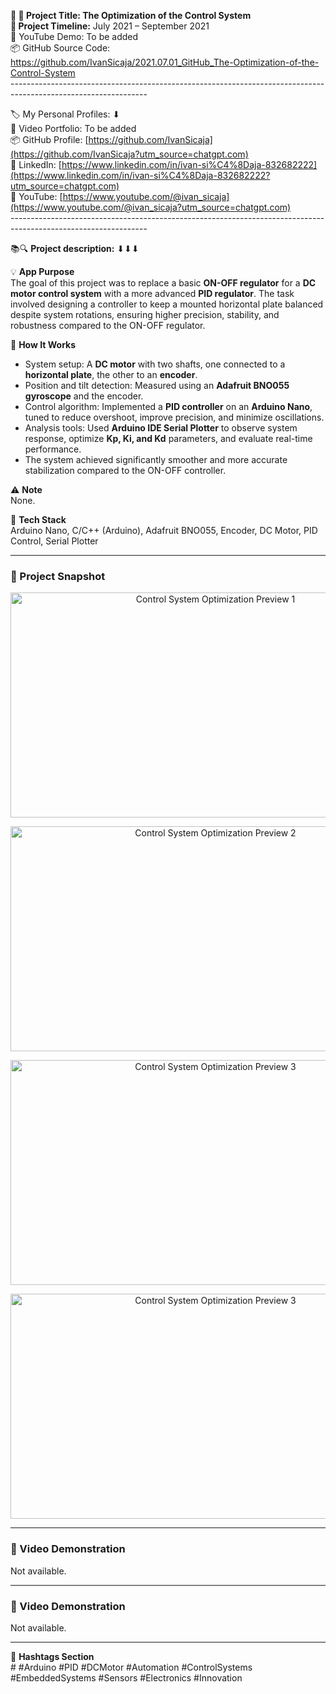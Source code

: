 **🧾 🎯 Project Title: The Optimization of the Control System  
📅 Project Timeline:** July 2021 – September 2021  
🎥 YouTube Demo: To be added  
📦 GitHub Source Code: <https://github.com/IvanSicaja/2021.07.01_GitHub_The-Optimization-of-the-Control-System>  
\----------------------------------------------------------------------------------------------------------------

🏷️ My Personal Profiles: ⬇︎  
🎥 Video Portfolio: To be added  
📦 GitHub Profile: [https://github.com/IvanSicaja](https://github.com/IvanSicaja?utm_source=chatgpt.com)  
🔗 LinkedIn: [https://www.linkedin.com/in/ivan-si%C4%8Daja-832682222](https://www.linkedin.com/in/ivan-si%C4%8Daja-832682222?utm_source=chatgpt.com)  
🎥 YouTube: [https://www.youtube.com/@ivan_sicaja](https://www.youtube.com/@ivan_sicaja?utm_source=chatgpt.com)  
\----------------------------------------------------------------------------------------------------------------

📚🔍 **Project description:** ⬇︎⬇︎⬇︎

💡 **App Purpose**  
The goal of this project was to replace a basic **ON-OFF regulator** for a **DC motor control system** with a more advanced **PID regulator**. The task involved designing a controller to keep a mounted horizontal plate balanced despite system rotations, ensuring higher precision, stability, and robustness compared to the ON-OFF regulator.

🧠 **How It Works**

- System setup: A **DC motor** with two shafts, one connected to a **horizontal plate**, the other to an **encoder**.
- Position and tilt detection: Measured using an **Adafruit BNO055 gyroscope** and the encoder.
- Control algorithm: Implemented a **PID controller** on an **Arduino Nano**, tuned to reduce overshoot, improve precision, and minimize oscillations.
- Analysis tools: Used **Arduino IDE Serial Plotter** to observe system response, optimize **Kp, Ki, and Kd** parameters, and evaluate real-time performance.
- The system achieved significantly smoother and more accurate stabilization compared to the ON-OFF controller.

⚠️ **Note**  
None.

🔧 **Tech Stack**  
Arduino Nano, C/C++ (Arduino), Adafruit BNO055, Encoder, DC Motor, PID Control, Serial Plotter

---

### 📸 Project Snapshot

<p align="center">
  <img src="https://github.com/IvanSicaja/2021.07.01_GitHub_The-Optimization-of-the-Control-System/blob/main/0.1_GitHub/1.0_Description_4_media_key_messages_%26_captions/2.0_Thumbnail_1.png?raw=true" 
       alt="Control System Optimization Preview 1" 
       width="640" 
       height="360">
</p>

<p align="center">
  <img src="https://github.com/IvanSicaja/2021.07.01_GitHub_The-Optimization-of-the-Control-System/blob/main/0.1_GitHub/1.0_Description_4_media_key_messages_%26_captions/2.0_Thumbnail_2.png?raw=true" 
       alt="Control System Optimization Preview 2" 
       width="640" 
       height="360">
</p>

<p align="center">
  <img src="https://github.com/IvanSicaja/2021.07.01_GitHub_The-Optimization-of-the-Control-System/blob/main/0.1_GitHub/1.0_Description_4_media_key_messages_%26_captions/2.0_Thumbnail_3.png?raw=true" 
       alt="Control System Optimization Preview 3" 
       width="640" 
       height="360">
</p>


<p align="center">
  <img src="https://github.com/IvanSicaja/2021.07.01_GitHub_The-Optimization-of-the-Control-System/blob/main/0.1_GitHub/1.0_Description_4_media_key_messages_%26_captions/2.0_Thumbnail_4.png?raw=true" 
       alt="Control System Optimization Preview 3" 
       width="640" 
       height="360">
</p>

---

### 🎥 Video Demonstration

Not available.

---


### 🎥 Video Demonstration

Not available.

---

📣 **Hashtags Section**  
\# #Arduino #PID #DCMotor #Automation #ControlSystems #EmbeddedSystems #Sensors #Electronics #Innovation

